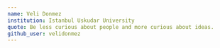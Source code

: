 ```yaml
---
name: Veli Donmez
institution: Istanbul Uskudar University
quote: Be less curious about people and more curious about ideas.
github_user: velidonmez
---
```

